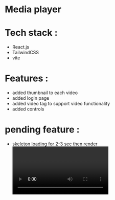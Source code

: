 # Media player

# Tech stack :
- React.js
- TailwindCSS
- vite

# Features :
- added thumbnail to each video
- added login page
- added video tag to support video functionality
- added controls

# pending feature :
- skeleton loading for 2-3 sec then render <video>..

